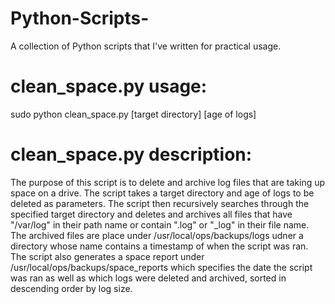 # Python-Scripts-
A collection of Python scripts that I've written for practical usage.

# clean_space.py usage:

sudo python clean_space.py [target directory] [age of logs]

# clean_space.py description:

The purpose of this script is to delete and archive log files that are taking up space on a drive. The script takes a target directory and age of logs to be deleted as parameters. The script then recursively searches through the specified target directory and deletes and archives all files that have "/var/log" in their path name or contain ".log" or "_log" in their file name. The archived files are place under /usr/local/ops/backups/logs udner a directory whose name contains a timestamp of when the script was ran. The script also generates a space report under /usr/local/ops/backups/space_reports which specifies the date the script was ran as well as which logs were deleted and archived, sorted in descending order by log size.
 
